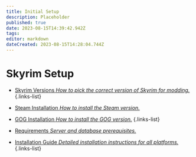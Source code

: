 ```yaml
---
title: Initial Setup
description: Placeholder
published: true
date: 2023-08-15T14:39:42.942Z
tags: 
editor: markdown
dateCreated: 2023-08-15T14:28:04.744Z
---
```


# Skyrim Setup



- [Skyrim Versions *How to pick the correct version of Skyrim for modding.*](/getting-started/initial-setup/skyrim-versions)
{.links-list}

- [Steam Installation *How to install the Steam version.*](/getting-started/initial-setup/steam)
- [GOG Installation *How to install the GOG version.*](/getting-started/initial-setup/gog)
{.links-list}

- [Requirements *Server and database prerequisites.*](/install/requirements)
- [Installation Guide *Detailed installation instructions for all platforms.*](/install)
{.links-list}